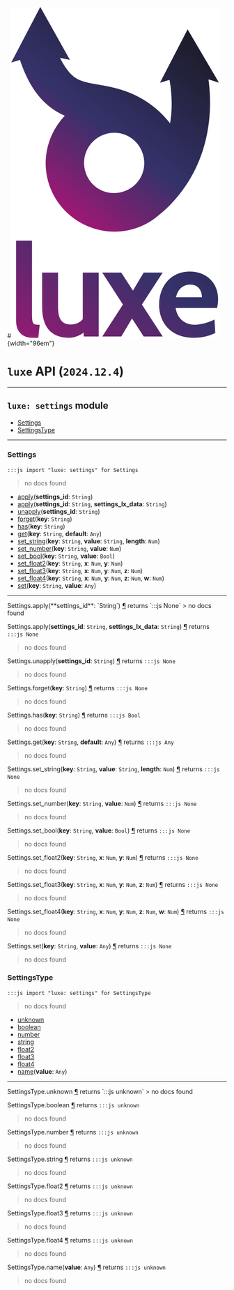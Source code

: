 #![](../../../images/luxe-dark.svg){width="96em"}

# `luxe` API (`2024.12.4`)  


---

## `luxe: settings` module

- [Settings](#settings)   
- [SettingsType](#settingstype)   

---

### Settings
`:::js import "luxe: settings" for Settings`
> no docs found

- [apply](#Settings.apply)(**settings_id**: `String`)
- [apply](#Settings.apply+2)(**settings_id**: `String`, **settings_lx_data**: `String`)
- [unapply](#Settings.unapply)(**settings_id**: `String`)
- [forget](#Settings.forget)(**key**: `String`)
- [has](#Settings.has)(**key**: `String`)
- [get](#Settings.get+2)(**key**: `String`, **default**: `Any`)
- [set_string](#Settings.set_string+3)(**key**: `String`, **value**: `String`, **length**: `Num`)
- [set_number](#Settings.set_number+2)(**key**: `String`, **value**: `Num`)
- [set_bool](#Settings.set_bool+2)(**key**: `String`, **value**: `Bool`)
- [set_float2](#Settings.set_float2+3)(**key**: `String`, **x**: `Num`, **y**: `Num`)
- [set_float3](#Settings.set_float3+4)(**key**: `String`, **x**: `Num`, **y**: `Num`, **z**: `Num`)
- [set_float4](#Settings.set_float4+5)(**key**: `String`, **x**: `Num`, **y**: `Num`, **z**: `Num`, **w**: `Num`)
- [set](#Settings.set+2)(**key**: `String`, **value**: `Any`)

<hr/>
<endpoint module="luxe: settings" class="Settings" signature="apply(settings_id : String)"></endpoint>
<signature id="Settings.apply">Settings.apply(**settings_id**: `String`)
<a class="headerlink" href="#Settings.apply" title="Permanent link">¶</a></signature>
<span class='api_ret'>returns</span> `:::js None`
> no docs found   

<endpoint module="luxe: settings" class="Settings" signature="apply(settings_id : String, settings_lx_data : String)"></endpoint>
<signature id="Settings.apply+2">Settings.apply(**settings_id**: `String`, **settings_lx_data**: `String`)
<a class="headerlink" href="#Settings.apply+2" title="Permanent link">¶</a></signature>
<span class='api_ret'>returns</span> `:::js None`
> no docs found   

<endpoint module="luxe: settings" class="Settings" signature="unapply(settings_id : String)"></endpoint>
<signature id="Settings.unapply">Settings.unapply(**settings_id**: `String`)
<a class="headerlink" href="#Settings.unapply" title="Permanent link">¶</a></signature>
<span class='api_ret'>returns</span> `:::js None`
> no docs found   

<endpoint module="luxe: settings" class="Settings" signature="forget(key : String)"></endpoint>
<signature id="Settings.forget">Settings.forget(**key**: `String`)
<a class="headerlink" href="#Settings.forget" title="Permanent link">¶</a></signature>
<span class='api_ret'>returns</span> `:::js None`
> no docs found   

<endpoint module="luxe: settings" class="Settings" signature="has(key : String)"></endpoint>
<signature id="Settings.has">Settings.has(**key**: `String`)
<a class="headerlink" href="#Settings.has" title="Permanent link">¶</a></signature>
<span class='api_ret'>returns</span> `:::js Bool`
> no docs found   

<endpoint module="luxe: settings" class="Settings" signature="get(key : String, default : Any)"></endpoint>
<signature id="Settings.get+2">Settings.get(**key**: `String`, **default**: `Any`)
<a class="headerlink" href="#Settings.get+2" title="Permanent link">¶</a></signature>
<span class='api_ret'>returns</span> `:::js Any`
> no docs found   

<endpoint module="luxe: settings" class="Settings" signature="set_string(key : String, value : String, length : Num)"></endpoint>
<signature id="Settings.set_string+3">Settings.set_string(**key**: `String`, **value**: `String`, **length**: `Num`)
<a class="headerlink" href="#Settings.set_string+3" title="Permanent link">¶</a></signature>
<span class='api_ret'>returns</span> `:::js None`
> no docs found   

<endpoint module="luxe: settings" class="Settings" signature="set_number(key : String, value : Num)"></endpoint>
<signature id="Settings.set_number+2">Settings.set_number(**key**: `String`, **value**: `Num`)
<a class="headerlink" href="#Settings.set_number+2" title="Permanent link">¶</a></signature>
<span class='api_ret'>returns</span> `:::js None`
> no docs found   

<endpoint module="luxe: settings" class="Settings" signature="set_bool(key : String, value : Bool)"></endpoint>
<signature id="Settings.set_bool+2">Settings.set_bool(**key**: `String`, **value**: `Bool`)
<a class="headerlink" href="#Settings.set_bool+2" title="Permanent link">¶</a></signature>
<span class='api_ret'>returns</span> `:::js None`
> no docs found   

<endpoint module="luxe: settings" class="Settings" signature="set_float2(key : String, x : Num, y : Num)"></endpoint>
<signature id="Settings.set_float2+3">Settings.set_float2(**key**: `String`, **x**: `Num`, **y**: `Num`)
<a class="headerlink" href="#Settings.set_float2+3" title="Permanent link">¶</a></signature>
<span class='api_ret'>returns</span> `:::js None`
> no docs found   

<endpoint module="luxe: settings" class="Settings" signature="set_float3(key : String, x : Num, y : Num, z : Num)"></endpoint>
<signature id="Settings.set_float3+4">Settings.set_float3(**key**: `String`, **x**: `Num`, **y**: `Num`, **z**: `Num`)
<a class="headerlink" href="#Settings.set_float3+4" title="Permanent link">¶</a></signature>
<span class='api_ret'>returns</span> `:::js None`
> no docs found   

<endpoint module="luxe: settings" class="Settings" signature="set_float4(key : String, x : Num, y : Num, z : Num, w : Num)"></endpoint>
<signature id="Settings.set_float4+5">Settings.set_float4(**key**: `String`, **x**: `Num`, **y**: `Num`, **z**: `Num`, **w**: `Num`)
<a class="headerlink" href="#Settings.set_float4+5" title="Permanent link">¶</a></signature>
<span class='api_ret'>returns</span> `:::js None`
> no docs found   

<endpoint module="luxe: settings" class="Settings" signature="set(key : String, value : Any)"></endpoint>
<signature id="Settings.set+2">Settings.set(**key**: `String`, **value**: `Any`)
<a class="headerlink" href="#Settings.set+2" title="Permanent link">¶</a></signature>
<span class='api_ret'>returns</span> `:::js None`
> no docs found   

### SettingsType
`:::js import "luxe: settings" for SettingsType`
> no docs found

- [unknown](#SettingsType.unknown)
- [boolean](#SettingsType.boolean)
- [number](#SettingsType.number)
- [string](#SettingsType.string)
- [float2](#SettingsType.float2)
- [float3](#SettingsType.float3)
- [float4](#SettingsType.float4)
- [name](#SettingsType.name)(**value**: `Any`)

<hr/>
<endpoint module="luxe: settings" class="SettingsType" signature="unknown"></endpoint>
<signature id="SettingsType.unknown">SettingsType.unknown
<a class="headerlink" href="#SettingsType.unknown" title="Permanent link">¶</a></signature>
<span class='api_ret'>returns</span> `:::js unknown`
> no docs found   

<endpoint module="luxe: settings" class="SettingsType" signature="boolean"></endpoint>
<signature id="SettingsType.boolean">SettingsType.boolean
<a class="headerlink" href="#SettingsType.boolean" title="Permanent link">¶</a></signature>
<span class='api_ret'>returns</span> `:::js unknown`
> no docs found   

<endpoint module="luxe: settings" class="SettingsType" signature="number"></endpoint>
<signature id="SettingsType.number">SettingsType.number
<a class="headerlink" href="#SettingsType.number" title="Permanent link">¶</a></signature>
<span class='api_ret'>returns</span> `:::js unknown`
> no docs found   

<endpoint module="luxe: settings" class="SettingsType" signature="string"></endpoint>
<signature id="SettingsType.string">SettingsType.string
<a class="headerlink" href="#SettingsType.string" title="Permanent link">¶</a></signature>
<span class='api_ret'>returns</span> `:::js unknown`
> no docs found   

<endpoint module="luxe: settings" class="SettingsType" signature="float2"></endpoint>
<signature id="SettingsType.float2">SettingsType.float2
<a class="headerlink" href="#SettingsType.float2" title="Permanent link">¶</a></signature>
<span class='api_ret'>returns</span> `:::js unknown`
> no docs found   

<endpoint module="luxe: settings" class="SettingsType" signature="float3"></endpoint>
<signature id="SettingsType.float3">SettingsType.float3
<a class="headerlink" href="#SettingsType.float3" title="Permanent link">¶</a></signature>
<span class='api_ret'>returns</span> `:::js unknown`
> no docs found   

<endpoint module="luxe: settings" class="SettingsType" signature="float4"></endpoint>
<signature id="SettingsType.float4">SettingsType.float4
<a class="headerlink" href="#SettingsType.float4" title="Permanent link">¶</a></signature>
<span class='api_ret'>returns</span> `:::js unknown`
> no docs found   

<endpoint module="luxe: settings" class="SettingsType" signature="name(value : Any)"></endpoint>
<signature id="SettingsType.name">SettingsType.name(**value**: `Any`)
<a class="headerlink" href="#SettingsType.name" title="Permanent link">¶</a></signature>
<span class='api_ret'>returns</span> `:::js unknown`
> no docs found   

